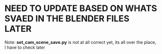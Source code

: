 # NEED TO UPDATE BASED ON WHATS SVAED IN THE BLENDER FILES LATER
Note: **set_cam_scene_save.py** is not at all correct yet, its all over the place, I have to check later